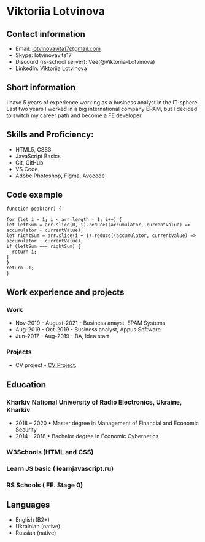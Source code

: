 # Viktoriia Lotvinova

## Contact information
- Email: lotvinovavita17@gmail.com
- Skype: lotvinovavita17
- Discourd (rs-school server): Vee(@Viktoriia-Lotvinova)
- LinkedIn: Viktoriia Lotvinova

## Short information
I have 5 years of experience working as a business analyst in the IT-sphere. Last two years I worked in a big international company EPAM, but I decided to switch my career path and become a FE developer.

## Skills and Proficiency:
- HTML5, CSS3
- JavaScript Basics
- Git, GitHub
- VS Code
- Adobe Photoshop, Figma, Avocode

## Code example
    function peak(arr) {

    for (let i = 1; i < arr.length - 1; i++) {
    let leftSum = arr.slice(0, i).reduce((accumulator, currentValue) => accumulator + currentValue);
    let rightSum = arr.slice(i + 1).reduce((accumulator, currentValue) => accumulator + currentValue);
    if (leftSum === rightSum) {
      return i;
    }
    }
    return -1;  
    }

## Work experience and projects
### Work
- Nov-2019 - August-2021 - Business anayst, EPAM Systems
- Aug-2019 - Oct-2019 - Business analyst, Appus Software
- Jun-2017 - Aug-2019 - BA, Idea start
### Projects
- CV project - [CV Project](https://github.com/Viktoriia-Lotvinova/rsschool-cv).

## Education
### Kharkiv National University of Radio Electronics, Ukraine, Kharkiv
- 2018 – 2020 • Master degree in Management of Financial and
Economic Security
- 2014 – 2018 • Bachelor degree in Economic Cybernetics
### W3Schools (HTML and CSS)
### Learn JS basic ( learnjavascript.ru)
### RS Schools ( FE. Stage 0)

## Languages
- English (B2+)
- Ukrainian (native)
- Russian (native)